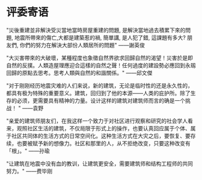 # 评委寄语


"災後重建並非解決受災當地當時房屋重建的問題, 是解決當地過去積累下來的問題, 
地震所帶來的傷亡,大都是建築惹的禍, 簡單講, 是人犯了錯, 
這課題有多大?
朋友們,  你們的努力在解決大部份人類居所的問題"
——謝英俊



"大災害帶來的大破壞，某種程度也象徵自然界欲求回歸自然的渴望！災害於是即自然的反撲。人類造屋理應迎合這樣的自然之聲！任何過度的建設勢必應回到永刼回歸的原點去思考。思考人類與自然的和諧關係。"
——邱文傑


"对于刚刚经历地震灾难的人们来说，新的建筑，无论是临时性的还是永久性的，都具有极为特殊的重要意义。建筑，回归到了他的本源——人类的庇护所。除了生存的必须，更需要具有精神的力量。设计这样的建筑对建筑师而言的确是一个挑战！ "
 ——袁野
 

"亲爱的建筑师朋友们，在我这样一个致力于对社区进行观察和研究的社会学人看来，观照社区生活的建筑，不仅局限于形式上的操作，也要认真回应属于个体、属于社区共同体的生活方式的日常空间化。这种生活方式在大灾之后，要恢复、要存续，也要被赋予新的想像力。社区和那里的人，从不拒绝改变，只要这种改变有「根」。"
——孙瑜


"让建筑在地震中没有血的教训，让建筑更安全，需要建筑师和结构工程师的共同努力。"
——费毕刚


